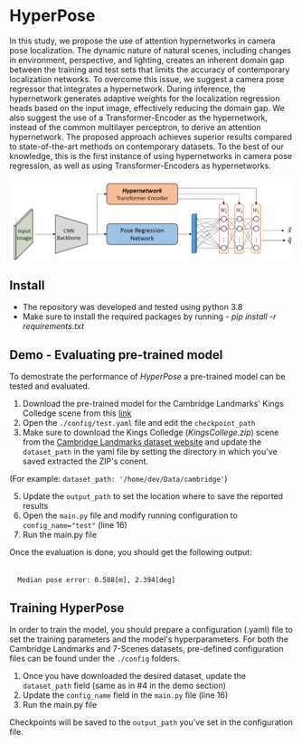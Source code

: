 # HyperPose

In this study, we propose the use of attention hypernetworks in camera pose
localization. The dynamic nature of natural scenes, including changes in
environment, perspective, and lighting, creates an inherent domain gap
between the training and test sets that limits the accuracy of contemporary
localization networks. To overcome this issue, we suggest a camera pose
regressor that integrates a hypernetwork. During inference, the hypernetwork
generates adaptive weights for the localization regression heads based on
the input image, effectively reducing the domain gap. We also suggest the
use of a Transformer-Encoder as the hypernetwork, instead of the common
multilayer perceptron, to derive an attention hypernetwork. The proposed
approach achieves superior results compared to state-of-the-art methods on
contemporary datasets. To the best of our knowledge, this is the first
instance of using hypernetworks in camera pose regression, as well as using
Transformer-Encoders as hypernetworks.

![plot](./img/hyperpose_intro.png?raw=true "Title")


## Install
* The repository was developed and tested using python 3.8
* Make sure to install the required packages by running - *pip install -r requirements.txt*


## Demo - Evaluating pre-trained model
To demostrate the performance of *HyperPose* a pre-trained model can be tested and evaluated.
1. Download the pre-trained model for the Cambridge Landmarks' Kings Colledge scene from this [link](https://drive.google.com/file/d/1QFOR9dsQxsmiB-XjonGYteTuawHAUMGu/view?usp=share_link)
2. Open the `./config/test.yaml` file and edit the `checkpoint_path`
3. Make sure to download the Kings Colledge (*KingsCollege.zip*) scene from the [Cambridge Landmarks dataset website](https://www.repository.cam.ac.uk/handle/1810/251342) and update the `dataset_path` in the yaml file by setting the directory in which you've saved extracted the ZIP's conent.

(For example: `dataset_path: '/home/dev/Data/cambridge'`)

5. Update the `output_path` to set the location where to save the reported results
6. Open the `main.py` file and modify running configuration to `config_name="test"` (line 16)
7. Run the main.py file

Once the evaluation is done, you should get the following output:

<code>
  Median pose error: 0.588[m], 2.394[deg]
</code>


## Training HyperPose
In order to train the model, you should prepare a configuration (.yaml) file to set the training parameters and the model's hyperparameters.
For both the Cambridge Landmarks and 7-Scenes datasets, pre-defined configuration files can be found under the `./config` folders.
1. Once you have downloaded the desired dataset, update the `dataset_path` field (same as in #4 in the demo section)
2. Update the `config_name` field in the `main.py` file (line 16)
3. Run the main.py file

Checkpoints will be saved to the `output_path` you've set in the configuration file.
